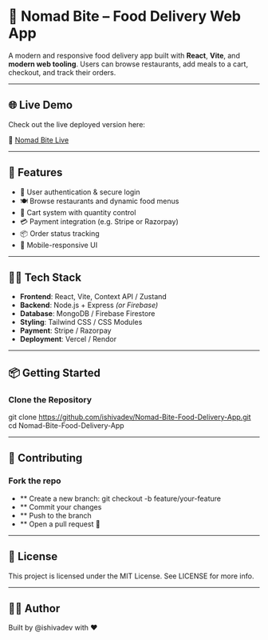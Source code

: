 # 🍔 Nomad Bite – Food Delivery Web App

A modern and responsive food delivery app built with **React**, **Vite**, and **modern web tooling**. Users can browse restaurants, add meals to a cart, checkout, and track their orders.

---

## 🌐 Live Demo

Check out the live deployed version here:

🔗 [Nomad Bite Live](https://nomadbite.onrender.com/)

---

## 🚀 Features

- 🔐 User authentication & secure login
- 🍽️ Browse restaurants and dynamic food menus
- 🛒 Cart system with quantity control
- 💳 Payment integration (e.g. Stripe or Razorpay)
- 📦 Order status tracking
- 📱 Mobile-responsive UI

---

## 🧑‍💻 Tech Stack

- **Frontend**: React, Vite, Context API / Zustand
- **Backend**: Node.js + Express *(or Firebase)*
- **Database**: MongoDB / Firebase Firestore
- **Styling**: Tailwind CSS / CSS Modules
- **Payment**: Stripe / Razorpay
- **Deployment**: Vercel / Rendor

---

## 📦 Getting Started

### Clone the Repository

git clone https://github.com/ishivadev/Nomad-Bite-Food-Delivery-App.git
cd Nomad-Bite-Food-Delivery-App

---

## 🤝 Contributing
### Fork the repo

- ** Create a new branch: git checkout -b feature/your-feature
- ** Commit your changes
- ** Push to the branch
- ** Open a pull request 🚀

---

## 📄 License
This project is licensed under the MIT License.
See LICENSE for more info.

---

## 👨‍💻 Author
Built by @ishivadev with ❤️


